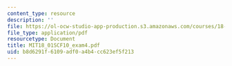 ```yaml
---
content_type: resource
description: ''
file: https://ol-ocw-studio-app-production.s3.amazonaws.com/courses/18-01sc-single-variable-calculus-fall-2010/b8d6291f6109adf0a4b4cc623ef5f213_MIT18_01SCF10_exam4.pdf
file_type: application/pdf
resourcetype: Document
title: MIT18_01SCF10_exam4.pdf
uid: b8d6291f-6109-adf0-a4b4-cc623ef5f213
---
```

